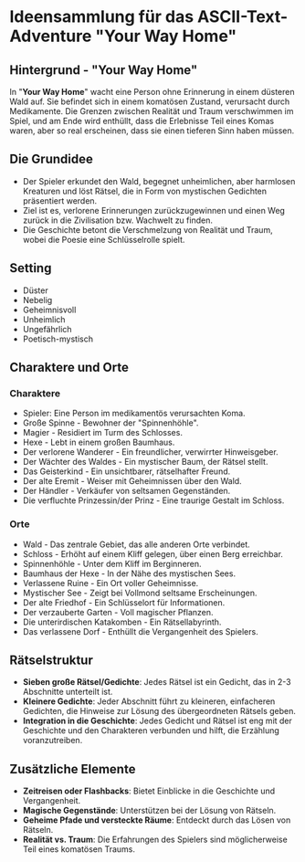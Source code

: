 # Ideensammlung für das ASCII-Text-Adventure "Your Way Home"

## Hintergrund - "Your Way Home"

In "**Your Way Home**" wacht eine Person ohne Erinnerung in einem düsteren Wald auf. Sie befindet sich in einem komatösen Zustand, verursacht durch Medikamente. Die Grenzen zwischen Realität und Traum verschwimmen im Spiel, und am Ende wird enthüllt, dass die Erlebnisse Teil eines Komas waren, aber so real erscheinen, dass sie einen tieferen Sinn haben müssen.

## Die Grundidee

- Der Spieler erkundet den Wald, begegnet unheimlichen, aber harmlosen Kreaturen und löst Rätsel, die in Form von mystischen Gedichten präsentiert werden.
- Ziel ist es, verlorene Erinnerungen zurückzugewinnen und einen Weg zurück in die Zivilisation bzw. Wachwelt zu finden.
- Die Geschichte betont die Verschmelzung von Realität und Traum, wobei die Poesie eine Schlüsselrolle spielt.

## Setting

- Düster
- Nebelig
- Geheimnisvoll
- Unheimlich
- Ungefährlich
- Poetisch-mystisch

## Charaktere und Orte

### Charaktere

- Spieler: Eine Person im medikamentös verursachten Koma.
- Große Spinne - Bewohner der "Spinnenhöhle".
- Magier - Residiert im Turm des Schlosses.
- Hexe - Lebt in einem großen Baumhaus.
- Der verlorene Wanderer - Ein freundlicher, verwirrter Hinweisgeber.
- Der Wächter des Waldes - Ein mystischer Baum, der Rätsel stellt.
- Das Geisterkind - Ein unsichtbarer, rätselhafter Freund.
- Der alte Eremit - Weiser mit Geheimnissen über den Wald.
- Der Händler - Verkäufer von seltsamen Gegenständen.
- Die verfluchte Prinzessin/der Prinz - Eine traurige Gestalt im Schloss.

### Orte

- Wald - Das zentrale Gebiet, das alle anderen Orte verbindet.
- Schloss - Erhöht auf einem Kliff gelegen, über einen Berg erreichbar.
- Spinnenhöhle - Unter dem Kliff im Berginneren.
- Baumhaus der Hexe - In der Nähe des mystischen Sees.
- Verlassene Ruine - Ein Ort voller Geheimnisse.
- Mystischer See - Zeigt bei Vollmond seltsame Erscheinungen.
- Der alte Friedhof - Ein Schlüsselort für Informationen.
- Der verzauberte Garten - Voll magischer Pflanzen.
- Die unterirdischen Katakomben - Ein Rätsellabyrinth.
- Das verlassene Dorf - Enthüllt die Vergangenheit des Spielers.

## Rätselstruktur

- **Sieben große Rätsel/Gedichte**: Jedes Rätsel ist ein Gedicht, das in 2-3 Abschnitte unterteilt ist.
- **Kleinere Gedichte**: Jeder Abschnitt führt zu kleineren, einfacheren Gedichten, die Hinweise zur Lösung des übergeordneten Rätsels geben.
- **Integration in die Geschichte**: Jedes Gedicht und Rätsel ist eng mit der Geschichte und den Charakteren verbunden und hilft, die Erzählung voranzutreiben.

## Zusätzliche Elemente

- **Zeitreisen oder Flashbacks**: Bietet Einblicke in die Geschichte und Vergangenheit.
- **Magische Gegenstände**: Unterstützen bei der Lösung von Rätseln.
- **Geheime Pfade und versteckte Räume**: Entdeckt durch das Lösen von Rätseln.
- **Realität vs. Traum**: Die Erfahrungen des Spielers sind möglicherweise Teil eines komatösen Traums.

